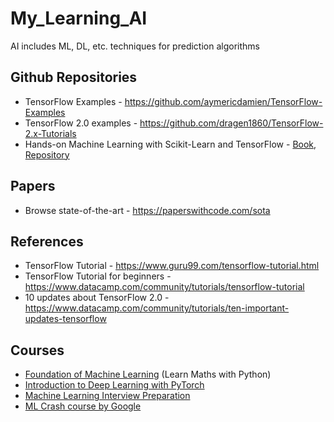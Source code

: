 # My_Learning_AI
AI includes ML, DL, etc. techniques for prediction algorithms

## Github Repositories
* TensorFlow Examples - https://github.com/aymericdamien/TensorFlow-Examples
* TensorFlow 2.0 examples - https://github.com/dragen1860/TensorFlow-2.x-Tutorials
* Hands-on Machine Learning with Scikit-Learn and TensorFlow - [Book](http://shop.oreilly.com/product/0636920052289.do), [Repository](https://github.com/ageron/handson-ml)

## Papers
* Browse state-of-the-art - https://paperswithcode.com/sota

## References
* TensorFlow Tutorial - https://www.guru99.com/tensorflow-tutorial.html
* TensorFlow Tutorial for beginners - https://www.datacamp.com/community/tutorials/tensorflow-tutorial
* 10 updates about TensorFlow 2.0 - https://www.datacamp.com/community/tutorials/ten-important-updates-tensorflow

## Courses
* [Foundation of Machine Learning](https://bloomberg.github.io/foml/#home) (Learn Maths with Python)
* [Introduction to Deep Learning with PyTorch](https://classroom.udacity.com/courses/ud188)
* [Machine Learning Interview Preparation](https://classroom.udacity.com/courses/ud1001/)
* [ML Crash course by Google](https://developers.google.com/machine-learning/crash-course/)
